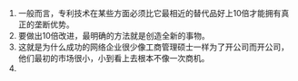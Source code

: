 1. 一般而言，专利技术在某些方面必须比它最相近的替代品好上10倍才能拥有真正的垄断优势。
1. 要做出10倍改进，最明确的方法就是创造全新的事物。
1. 这就是为什么成功的网络企业很少像工商管理硕士一样为了开公司而开公司，他们最初的市场很小，小到看上去根本不像一次商机。
1. 